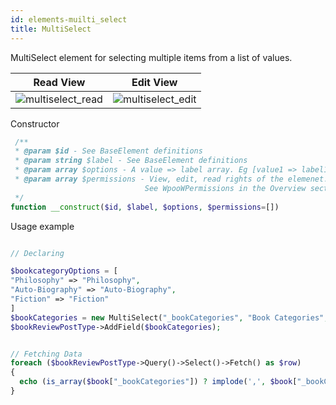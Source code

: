 ```yaml
---
id: elements-muilti_select
title: MultiSelect
---
```

MultiSelect element for selecting multiple items from a list of values.

| Read View     | Edit View     |
| ------------- | ------------- |
| ![multiselect_read](/images/elements/multiselect_read.png)    |  ![multiselect_edit](/images/elements/multiselect_edit.png) |

Constructor

```php
 /**
 * @param $id - See BaseElement definitions
 * @param string $label - See BaseElement definitions
 * @param array $options - A value => label array. Eg [value1 => label1, value2 => label2]
 * @param array $permissions - View, edit, read rights of the elemenet.
                              See WpooWPermissions in the Overview section.
 */
function __construct($id, $label, $options, $permissions=[])
```

Usage example

```php

// Declaring

$bookcategoryOptions = [
"Philosophy" => "Philosophy",
"Auto-Biography" => "Auto-Biography",
"Fiction" => "Fiction"
]
$bookCategories = new MultiSelect("_bookCategories", "Book Categories", $bookcategoryOptions);
$bookReviewPostType->AddField($bookCategories);


// Fetching Data
foreach ($bookReviewPostType->Query()->Select()->Fetch() as $row)
{
  echo (is_array($book["_bookCategories"]) ? implode(',', $book["_bookCategories"]) : '')
}
```